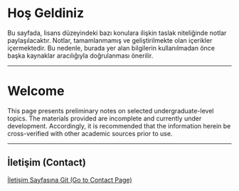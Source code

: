 # Hoş Geldiniz

Bu sayfada, lisans düzeyindeki bazı konulara ilişkin taslak niteliğinde notlar paylaşılacaktır. Notlar, tamamlanmamış ve geliştirilmekte olan içerikler içermektedir. Bu nedenle, burada yer alan bilgilerin kullanılmadan önce başka kaynaklar aracılığıyla doğrulanması önerilir.

---
 
# Welcome

This page presents preliminary notes on selected undergraduate-level topics. The materials provided are incomplete and currently under development. Accordingly, it is recommended that the information herein be cross-verified with other academic sources prior to use.

---

## İletişim (Contact)

[İletişim Sayfasına Git (Go to Contact Page)](contact.md)
